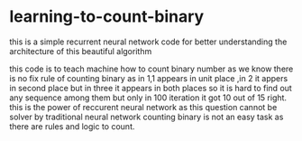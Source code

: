 # learning-to-count-binary
this is a simple recurrent neural network code for better understanding the architecture of this beautiful algorithm
 
this code is to teach machine how to count binary number as we know there is no fix rule of counting binary as in 1,1 appears in unit place ,in 2 it appers in second place but in three it appears in both places so it is hard to find out any sequence among them but only in 100 iteration it got 10 out of 15 right. this is the power of reccurent neural network as this question cannot be solver by traditional neural network  counting binary is not an easy task as there are rules and logic to count. 

